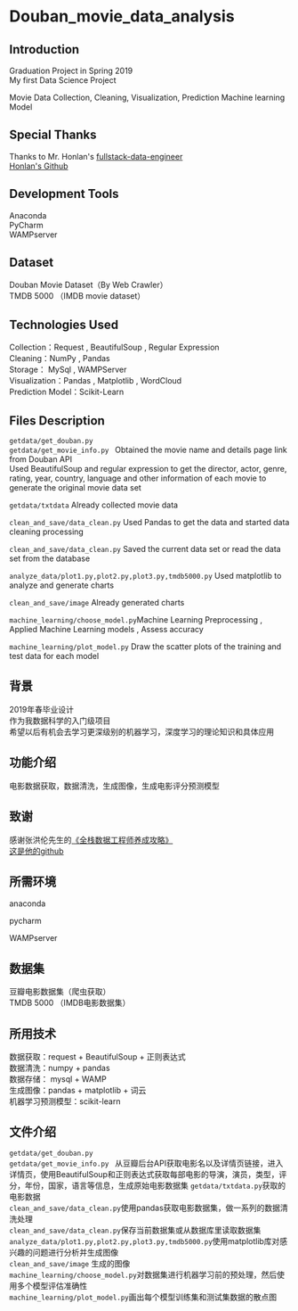 # Douban_movie_data_analysis


Introduction
-------
Graduation Project in Spring 2019  
My first Data Science Project  
  
Movie Data Collection, Cleaning, Visualization,  Prediction Machine learning Model

Special Thanks
------
Thanks to Mr. Honlan's [fullstack-data-engineer](https://github.com/Honlan/fullstack-data-engineer)  
[Honlan's Github](https://github.com/Honlan)

Development Tools
----
Anaconda  
PyCharm   
WAMPserver  

Dataset
----
Douban Movie Dataset（By Web Crawler）   
TMDB 5000  （IMDB movie dataset）  

Technologies Used
----
Collection：Request , BeautifulSoup , Regular Expression  
Cleaning：NumPy , Pandas   
Storage： MySql , WAMPServer  
Visualization：Pandas , Matplotlib , WordCloud  
Prediction Model：Scikit-Learn  


Files Description
----

`getdata/get_douban.py `  
`getdata/get_movie_info.py ` 
Obtained the movie name and details page link from Douban API  
Used BeautifulSoup and regular expression to get the director, actor, genre, rating, year, country, language and other information of each movie to generate the original movie data set  
  
`getdata/txtdata`  Already collected movie data  
  
`clean_and_save/data_clean.py` Used Pandas to get the data and started data cleaning processing  
  
`clean_and_save/data_clean.py` Saved the current data set or read the data set from the database  
  
`analyze_data/plot1.py,plot2.py,plot3.py,tmdb5000.py` Used matplotlib to analyze and generate charts 
  
`clean_and_save/image` Already generated charts   
  
`machine_learning/choose_model.py`Machine Learning Preprocessing , Applied Machine Learning models , Assess accuracy  
  
`machine_learning/plot_model.py` Draw the scatter plots of the training and test data for each model  
  









背景
-------
2019年春毕业设计  
作为我数据科学的入门级项目  
希望以后有机会去学习更深级别的机器学习，深度学习的理论知识和具体应用  

功能介绍
--------
电影数据获取，数据清洗，生成图像，生成电影评分预测模型  

致谢
------
感谢张洪伦先生的[《全栈数据工程师养成攻略》](https://study.163.com/course/introduction.htm?courseId=1003520028&_trace_c_p_k2_=8b69b2c7cb8d4907ab91750cfb537e9b)  
[这是他的github](https://github.com/Honlan)

所需环境
----
anaconda  

pycharm  

WAMPserver

数据集
----
豆瓣电影数据集（爬虫获取）   
TMDB 5000  （IMDB电影数据集）  

所用技术
----
数据获取：request + BeautifulSoup + 正则表达式  
数据清洗：numpy + pandas   
数据存储： mysql + WAMP   
生成图像：pandas + matplotlib + 词云  
机器学习预测模型：scikit-learn  


文件介绍
----

`getdata/get_douban.py `  
`getdata/get_movie_info.py ` 
从豆瓣后台API获取电影名以及详情页链接，进入详情页，使用BeautifulSoup和正则表达式获取每部电影的导演，演员，类型，评分，年份，国家，语言等信息，生成原始电影数据集 
`getdata/txtdata.py`获取的电影数据  
`clean_and_save/data_clean.py`使用pandas获取电影数据集，做一系列的数据清洗处理  
`clean_and_save/data_clean.py`保存当前数据集或从数据库里读取数据集  
`analyze_data/plot1.py,plot2.py,plot3.py,tmdb5000.py`使用matplotlib库对感兴趣的问题进行分析并生成图像  
`clean_and_save/image` 生成的图像  
`machine_learning/choose_model.py`对数据集进行机器学习前的预处理，然后使用多个模型评估准确性  
`machine_learning/plot_model.py`画出每个模型训练集和测试集数据的散点图  



